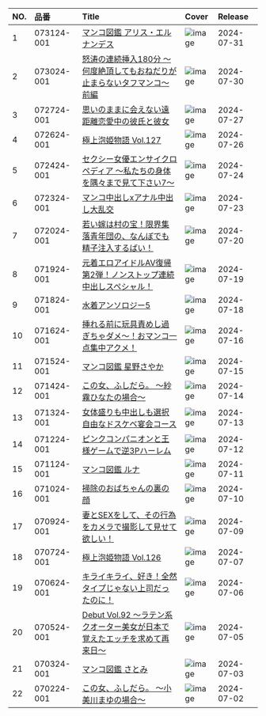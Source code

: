 |NO.|品番|Title|Cover|Release|
|:---|:---|:---|:---|:---|
1|073124-001|[マンコ図鑑 アリス・エルナンデス](https://www.avmoive.top/index.php/archives/34915/)|![image](https://www.caribbeancom.com/moviepages/073124-001/images/l_l.jpg)|2024-07-31
2|073024-001|[怒涛の連続挿入180分 ～何度絶頂してもおねだりが止まらないタフマンコ～ 前編](https://www.avmoive.top/index.php/archives/34916/)|![image](https://www.caribbeancom.com/moviepages/073024-001/images/l_l.jpg)|2024-07-30
3|072724-001|[思いのままに会えない遠距離恋愛中の彼氏と彼女](https://www.avmoive.top/index.php/archives/34917/)|![image](https://www.caribbeancom.com/moviepages/072724-001/images/l_l.jpg)|2024-07-27
4|072624-001|[極上泡姫物語 Vol.127](https://www.avmoive.top/index.php/archives/34918/)|![image](https://www.caribbeancom.com/moviepages/072624-001/images/l_l.jpg)|2024-07-26
5|072424-001|[セクシー女優エンサイクロペディア ～私たちの身体を隅々まで見て下さい7～](https://www.avmoive.top/index.php/archives/34919/)|![image](https://www.caribbeancom.com/moviepages/072424-001/images/l_l.jpg)|2024-07-24
6|072324-001|[マンコ中出しxアナル中出し大乱交](https://www.avmoive.top/index.php/archives/34920/)|![image](https://www.caribbeancom.com/moviepages/072324-001/images/l_l.jpg)|2024-07-23
7|072024-001|[若い嫁は村の宝！限界集落青年団の、なんぼでも精子注入するばい！](https://www.avmoive.top/index.php/archives/34921/)|![image](https://www.caribbeancom.com/moviepages/072024-001/images/l_l.jpg)|2024-07-20
8|071924-001|[元着エロアイドルAV復帰第2弾！ノンストップ連続中出しスペシャル！](https://www.avmoive.top/index.php/archives/34922/)|![image](https://www.caribbeancom.com/moviepages/071924-001/images/l_l.jpg)|2024-07-19
9|071824-001|[水着アンソロジー5](https://www.avmoive.top/index.php/archives/34923/)|![image](https://www.caribbeancom.com/moviepages/071824-001/images/l_l.jpg)|2024-07-18
10|071624-001|[挿れる前に玩具責めし過ぎちゃダメ～！おマンコ一点集中アクメ！](https://www.avmoive.top/index.php/archives/34924/)|![image](https://www.caribbeancom.com/moviepages/071624-001/images/l_l.jpg)|2024-07-16
11|071524-001|[マンコ図鑑 星野さやか](https://www.avmoive.top/index.php/archives/34925/)|![image](https://www.caribbeancom.com/moviepages/071524-001/images/l_l.jpg)|2024-07-15
12|071424-001|[この女、ふしだら。 ～紗霧ひなたの場合～](https://www.avmoive.top/index.php/archives/34926/)|![image](https://www.caribbeancom.com/moviepages/071424-001/images/l_l.jpg)|2024-07-14
13|071324-001|[女体盛りも中出しも選択自由なドスケベ宴会コース](https://www.avmoive.top/index.php/archives/34927/)|![image](https://www.caribbeancom.com/moviepages/071324-001/images/l_l.jpg)|2024-07-13
14|071224-001|[ピンクコンパニオンと王様ゲームで逆3Pハーレム](https://www.avmoive.top/index.php/archives/34928/)|![image](https://www.caribbeancom.com/moviepages/071224-001/images/l_l.jpg)|2024-07-12
15|071124-001|[マンコ図鑑 ルナ](https://www.avmoive.top/index.php/archives/35153/)|![image](https://www.caribbeancom.com/moviepages/071124-001/images/l_l.jpg)|2024-07-11
16|071024-001|[掃除のおばちゃんの裏の顔](https://www.avmoive.top/index.php/archives/34929/)|![image](https://www.caribbeancom.com/moviepages/071024-001/images/l_l.jpg)|2024-07-10
17|070924-001|[妻とSEXをして、その行為をカメラで撮影して見せて欲しい！](https://www.avmoive.top/index.php/archives/34930/)|![image](https://www.caribbeancom.com/moviepages/070924-001/images/l_l.jpg)|2024-07-09
18|070724-001|[極上泡姫物語 Vol.126](https://www.avmoive.top/index.php/archives/34931/)|![image](https://www.caribbeancom.com/moviepages/070724-001/images/l_l.jpg)|2024-07-07
19|070624-001|[キライキライ、好き！全然タイプじゃない上司だったのに！](https://www.avmoive.top/index.php/archives/34932/)|![image](https://www.caribbeancom.com/moviepages/070624-001/images/l_l.jpg)|2024-07-06
20|070524-001|[Debut Vol.92 ～ラテン系クオーター美女が日本で覚えたエッチを求めて再来日～](https://www.avmoive.top/index.php/archives/34933/)|![image](https://www.caribbeancom.com/moviepages/070524-001/images/l_l.jpg)|2024-07-05
21|070324-001|[マンコ図鑑 さとみ](https://www.avmoive.top/index.php/archives/35154/)|![image](https://www.caribbeancom.com/moviepages/070324-001/images/l_l.jpg)|2024-07-03
22|070224-001|[この女、ふしだら。 ～小美川まゆの場合～](https://www.avmoive.top/index.php/archives/34934/)|![image](https://www.caribbeancom.com/moviepages/070224-001/images/l_l.jpg)|2024-07-02